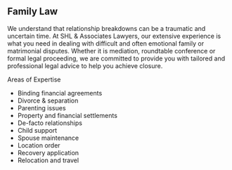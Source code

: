 Family Law
------

We understand that relationship breakdowns can be a traumatic and uncertain time. At SHL & Associates Lawyers, our extensive experience is what you need in dealing with difficult and often emotional family or matrimonial disputes.   Whether it is mediation, roundtable conference or formal legal proceeding, we are committed to provide you with tailored and professional legal advice to help you achieve closure.


Areas of Expertise 

- Binding financial agreements 
- Divorce & separation 
- Parenting issues
- Property and financial settlements 
- De-facto relationships
- Child support 
- Spouse maintenance 
- Location order
- Recovery application 
- Relocation and travel